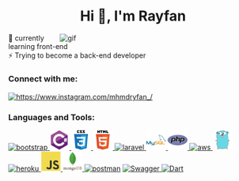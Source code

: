 <h1 align="center">Hi 👋, I'm Rayfan</h1>
<img align="right" alt="gif" width="400" src="https://media0.giphy.com/media/v1.Y2lkPTc5MGI3NjExYzV3c3htMGIyZTVpcHI3cTBkcGw4MW9hNXlpbGVtODRzcjN4MGp2aSZlcD12MV9pbnRlcm5hbF9naWZfYnlfaWQmY3Q9Zw/ZVik7pBtu9dNS/giphy.webp">
🌱 currently learning front-end<br>
⚡ Trying to become a back-end developer

<h3 align="left">Connect with me:</h3>
<p align="left">
<a href="https://www.instagram.com/mhmdryfan_/" target="blank"><img align="center" src="https://raw.githubusercontent.com/rahuldkjain/github-profile-readme-generator/master/src/images/icons/Social/instagram.svg" alt="https://www.instagram.com/mhmdryfan_/" height="30" width="40" /></a>
</p>

<h3 align="left">Languages and Tools:</h3>
<p align="left"> 
<a href="https://getbootstrap.com" target="_blank" rel="noreferrer"> <img src="https://getbootstrap.com/docs/5.0/assets/brand/bootstrap-logo-shadow.png" alt="bootstrap" width="50" height="40"/> </a> 
<a href="https://www.w3schools.com/cs/" target="_blank" rel="noreferrer"> <img src="https://raw.githubusercontent.com/devicons/devicon/master/icons/csharp/csharp-original.svg" alt="csharp" width="40" height="40"/> </a> <a href="https://www.w3schools.com/css/" target="_blank" rel="noreferrer"> <img src="https://raw.githubusercontent.com/devicons/devicon/master/icons/css3/css3-original-wordmark.svg" alt="css3" width="40" height="40"/> </a>
<a href="https://www.w3.org/html/" target="_blank" rel="noreferrer"> <img src="https://raw.githubusercontent.com/devicons/devicon/master/icons/html5/html5-original-wordmark.svg" alt="html5" width="40" height="40"/> </a> 
<a href="https://laravel.com/" target="_blank" rel="noreferrer"> <img src="https://static-00.iconduck.com/assets.00/laravel-icon-497x512-uwybstke.png" alt="laravel" width="40" height="40"/> </a>
<a href="https://www.mysql.com/" target="_blank" rel="noreferrer"> <img src="https://raw.githubusercontent.com/devicons/devicon/master/icons/mysql/mysql-original-wordmark.svg" alt="mysql" width="40" height="40"/> </a>
<a href="https://www.php.net" target="_blank" rel="noreferrer"> <img src="https://raw.githubusercontent.com/devicons/devicon/master/icons/php/php-original.svg" alt="php" width="40" height="40"/> </a> 
<a href="https://aws.amazon.com" target="_blank" rel="noreferrer"> <img src="https://cdn.inspireuplift.com/uploads/images/seller_products/31661/1702633077_AWSlogoAmazonWebServiceslogo.png" alt="aws" width="40" height="40"/> </a>
<a href="https://golang.org" target="_blank" rel="noreferrer"> <img src="https://raw.githubusercontent.com/devicons/devicon/master/icons/go/go-original.svg" alt="go" width="40" height="40"/> </a> <a href="https://heroku.com" target="_blank" rel="noreferrer"> <img src="https://www.vectorlogo.zone/logos/heroku/heroku-icon.svg" alt="heroku" width="40" height="40"/> </a> 
<a href="https://developer.mozilla.org/en-US/docs/Web/JavaScript" target="_blank" rel="noreferrer"> <img src="https://raw.githubusercontent.com/devicons/devicon/master/icons/javascript/javascript-original.svg" alt="javascript" width="40" height="40"/> </a> </a> 
<a href="https://www.mongodb.com/" target="_blank" rel="noreferrer"> <img src="https://raw.githubusercontent.com/devicons/devicon/master/icons/mongodb/mongodb-original-wordmark.svg" alt="mongodb" width="40" height="40"/> </a> <a href="https://www.postman.com/"> <img src="https://user-images.githubusercontent.com/25181517/192109061-e138ca71-337c-4019-8d42-4792fdaa7128.png" alt="postman" width="40" height="40"></a> <a href="https://swagger.io/"> <img src="https://user-images.githubusercontent.com/25181517/186711335-a3729606-5a78-4496-9a36-06efcc74f800.png" alt="Swagger" width="40" height="40" <a href="https://dart.dev/"> <img src="https://user-images.githubusercontent.com/25181517/186150304-1568ffdf-4c62-4bdc-9cf1-8d8efcea7c5b.png" alt="Dart" width="40" height="40"</p>

